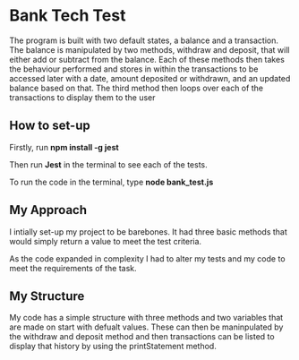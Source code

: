 # Bank Tech Test

The program is built with two default states, a balance and a transaction. The balance is manipulated by two methods, withdraw and deposit, that will either add or subtract from the balance. Each of these methods then takes the behaviour performed and stores in within the transactions to be accessed later with a date, amount deposited or withdrawn, and an updated balance based on that. The third method then loops over each of the transactions to display them to the user

## How to set-up

Firstly, run **npm install -g jest**

Then run **Jest** in the terminal to see each of the tests.

To run the code in the terminal, type **node bank_test.js**

## My Approach

I intially set-up my project to be barebones. It had three basic methods that would simply return a value to meet the test criteria. 

As the code expanded in complexity I had to alter my tests and my code to meet the requirements of the task.


## My Structure 

My code has a simple structure with three methods and two variables that are made on start with defualt values. These can then be maninpulated by the withdraw and deposit method and then transactions can be listed to display that history by using the printStatement method.

